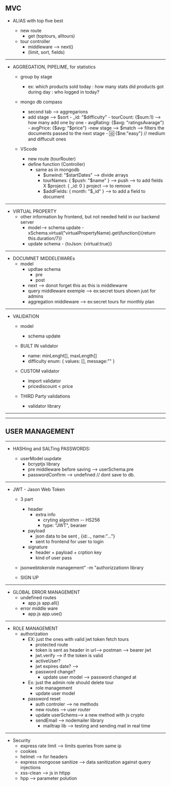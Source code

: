 ## MVC

- ALIAS with top five best

  - new route
    - get (toptours, alltours)
  - tour controller
    - middleware --> next()
    - (limit, sort, fields)

---

- AGGREGATION, PIPELIME, for statistics

  - group by stage

    - ex: which products sold today
      : how many stats did products got during day
      : who logged in today?

  - mongo db compass

    - second tab --> aggregarions
    - add stage --> $sort
            - _id: "$difficulty" - tourCount: {$sum:1} --> how many add one by one
            - avgRating: {$avg: "ratingsAvarage"} - avgPrice: {$avg: "$price"}
      -new stage --> $match --> filters the documents passed to the next stage
            - :id: {$ne:"easy"} // medium and diffucult ones

  - VScode
    - new route (tourRouter)
    - define function (Controller)
      - same as in mongodb
        - $unwind: "$startDates" --> divide arrays
        - tourNames: { $push: "$name" } --> push --> to add fields X $project: { \_id: 0 } project --> to remove
        - $addFields: { month: "$\_id" } --> to add a field to document

---

- VIRTUAL PROPERTY
  - other information by frontend, but not needed held in our backend server
    - model--> schema update - xSchema.virtual("virtualPropertyName).get(function(){return this.duration/7})
    - update schema - {toJson: {virtual:true}}

---

- DOCUMNET MIDDELEWAREs
  - model
    - updtae schema
      - pre
      - post
    - next --> donot forget this as this is middlewarre
    - query middleware exemple --> ex:secret tours shown just for admins
    - aggregation middleware --> ex:secret tours for monthly plan

---

- VALIDATION

  - model

    - schema update

  - BUILT IN validator

    - name: minLenght[], maxLength[]
    - difficulty enum: {
      values: [],
      message:""
      }

  - CUSTOM validator

    - import validator
    - pricediscount < price

  - THIRD Party validations
    - validator library

---

---

## USER MANAGEMENT

---

- HASHing and SALTing PASSWORDS:

  - userModel uupdate
    - bcryptjs library
    - pre middleware before saving --> userSchema.pre
    - passwordConfirm --> undefined // dont save to db.

---

- JWT - Jason Web Token

  - 3 part
    - header
      - extra info
        - cryting algorithm -- HS256
        - type: "JWT", bearaer
    - payload
      - json data to be sent , {id:.., name:"..."}
      - sent to frontend for user to login
    - signature
      - header + payload + crption key
      - kind of user pass
  - jsonwebtokerole management" -m "authorizzationn library

  - SIGN UP

---

- GLOBAL ERROR MANAGEMENT
  - undefined routes
    - app.js app.all()
  - error middle ware
    - app.js app.use()

---

- ROLE MANAGEMENT
  - authorization
    - EX: just the ones with valid jwt token fetch tours
      - protected route
      - token is sent as header in url--> postman --> bearer
        jwt
      - jwt.verify --> if the token is valid
      - activeUser?
      - jwt expires date? -->
      - password change?
        - update user model --> password changed at
    - Ex: just the admin role should delete tour
      - role management
      - update user model
    - password reset
      - auth controler --> ne methods
      - new routes --> user router
      - update userSchems--> a new method with js crypto
      - sendEmail --> nodemailer library
        - mailtrap lib --> testing and sending mail in real time

---

- Security
  - express rate limit --> limits queries from same ip
  - cookies
  - helmet --> for headers
  - express mongoose sanitize --> data sanitization against query injections
  - xss-clean --> js in httpp
  - hpp --> parameter polution
